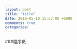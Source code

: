 ```yaml
---
layout: post
title: "title"
date: 2016-05-10 15:53:00 +0800
comments: true
categories: 
---
```

###程序员
